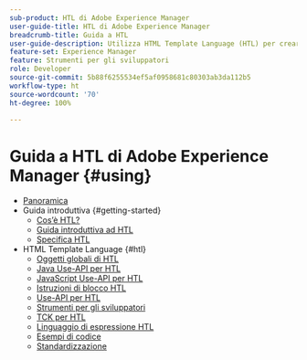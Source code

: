```yaml
---
sub-product: HTL di Adobe Experience Manager
user-guide-title: HTL di Adobe Experience Manager
breadcrumb-title: Guida a HTL
user-guide-description: Utilizza HTML Template Language (HTL) per creare un framework web a livello aziendale.
feature-set: Experience Manager
feature: Strumenti per gli sviluppatori
role: Developer
source-git-commit: 5b88f6255534ef5af0958681c80303ab3da112b5
workflow-type: ht
source-wordcount: '70'
ht-degree: 100%

---
```



# Guida a HTL di Adobe Experience Manager {#using}

+ [Panoramica](overview.md)
+ Guida introduttiva {#getting-started}
   + [Cos’è HTL?](update.md)
   + [Guida introduttiva ad HTL](getting-started.md)
   + [Specifica HTL](htl-specification.md)
+ HTML Template Language {#htl}
   + [Oggetti globali di HTL](global-objects.md)
   + [Java Use-API per HTL](use-api-java.md)
   + [JavaScript Use-API per HTL](use-api-javascript.md)
   + [Istruzioni di blocco HTL](block-statements.md)
   + [Use-API per HTL](use-api.md)
   + [Strumenti per gli sviluppatori](dev-tools.md)
   + [TCK per HTL](htl-tck.md)
   + [Linguaggio di espressione HTL](expression-language.md)
   + [Esempi di codice](code-samples.md)
   + [Standardizzazione](standardization.md)